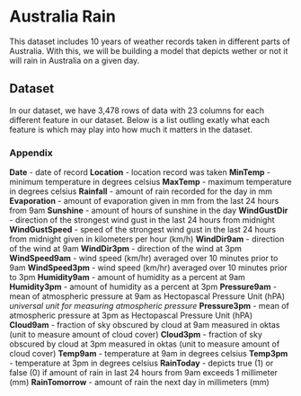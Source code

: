 # Australia Rain
This dataset includes 10 years of weather records taken in different parts of Australia. With this, we will be building a model that depicts wether or not it will rain in Australia on a given day.

## Dataset
In our dataset, we have 3,478 rows of data with 23 columns for each different feature in our dataset. Below is a list outling exatly what each feature is which may play into how much it matters in the dataset.

### Appendix
 **Date** - date of record
 **Location** - location record was taken
 **MinTemp** -  minimum temperature in degrees celsius 
 **MaxTemp** - maximum temperature in degrees celsius
 **Rainfall** - amount of rain recorded for the day in mm
 **Evaporation** - amount of evaporation given in mm from the last 24 hours from 9am
 **Sunshine** - amount of hours of sunshine in the day
 **WindGustDir** - direction of the strongest wind gust in the last 24 hours from midnight
 **WindGustSpeed** - speed of the strongest wind gust in the last 24 hours from midnight given in kilometers per hour (km/h)
 **WindDir9am** - direction of the wind at 9am
 **WindDir3pm** - direction of the wind at 3pm
 **WindSpeed9am** - wind speed (km/hr) averaged over 10 minutes prior to 9am
 **WindSpeed3pm** - wind speed (km/hr) averaged over 10 minutes prior to 3pm
 **Humidity9am** - amount of humidity as a percent at 9am
 **Humidity3pm** - amount of humidity as a percent at 3pm
 **Pressure9am** - mean of atmospheric pressure at 9am as Hectopascal Pressure Unit (hPA) *universal unit for measuring atmospheric pressure*
 **Pressure3pm** - mean of atmospheric pressure at 3pm as Hectopascal Pressure Unit (hPA) 
 **Cloud9am** - fraction of sky obscured by cloud at 9am measured in oktas (unit to measure amount of cloud cover)
 **Cloud3pm** - fraction of sky obscured by cloud at 3pm measured in oktas (unit to measure amount of cloud cover)
 **Temp9am** - temperature at 9am in degrees celsius
 **Temp3pm** - temperature at 3pm in degrees celsius
 **RainToday** - depicts true (1) or false (0) if amount of rain in last 24 hours from 9am exceeds 1 millimeter (mm)
 **RainTomorrow** - amount of rain the next day in millimeters (mm)


